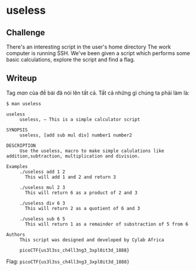 # **useless**
## **Challenge**
There's an interesting script in the user's home directory
The work computer is running SSH. We've been given a script which performs some basic calculations, explore the script and find a flag.
## **Writeup**
Tag *man* của đề bài đã nói lên tất cả. Tất cả những gì chúng ta phải làm là:
```
$ man useless 

useless
     useless, — This is a simple calculator script

SYNOPSIS
     useless, [add sub mul div] number1 number2

DESCRIPTION
     Use the useless, macro to make simple calulations like addition,subtraction, multiplication and division.

Examples
     ./useless add 1 2
       This will add 1 and 2 and return 3

     ./useless mul 2 3
       This will return 6 as a product of 2 and 3

     ./useless div 6 3
       This will return 2 as a quotient of 6 and 3

     ./useless sub 6 5
       This will return 1 as a remainder of substraction of 5 from 6

Authors
     This script was designed and developed by Cylab Africa

     picoCTF{us3l3ss_ch4ll3ng3_3xpl0it3d_1888}
```

Flag: `picoCTF{us3l3ss_ch4ll3ng3_3xpl0it3d_1888}`

